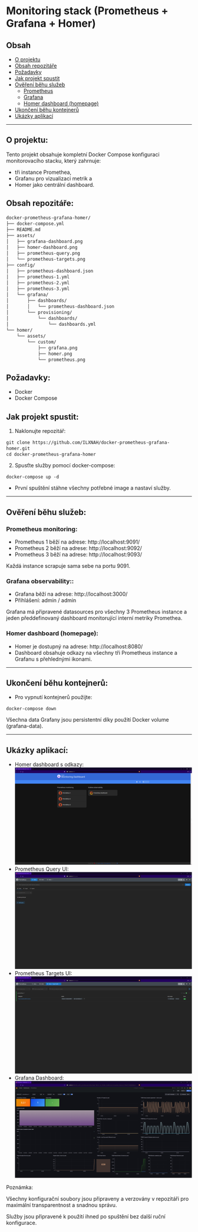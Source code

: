 # Monitoring stack (Prometheus + Grafana + Homer)

## Obsah

- [O projektu](#monitoring-stack-prometheus--grafana--homer)
- [Obsah repozitáře](#obsah-repozitáře)
- [Požadavky](#požadavky)
- [Jak projekt spustit](#jak-projekt-spustit)
- [Ověření běhu služeb](#ověření-běhu-služeb)
  - [Prometheus](#prometheus-monitoring)
  - [Grafana](#grafana-observability)
  - [Homer dashboard (homepage)](#homer-dashboard-homepage)
- [Ukončení běhu kontejnerů](#ukončení-běhu-kontejnerů)
- [Ukázky aplikací](#ukázky-aplikací)

---

## **O projektu:**

Tento projekt obsahuje kompletní Docker Compose konfiguraci monitorovacího stacku, který zahrnuje:
- tři instance Promethea, 
- Grafanu pro vizualizaci metrik a 
- Homer jako centrální dashboard.

## **Obsah repozitáře:**
```
docker-prometheus-grafana-homer/
├── docker-compose.yml
├── README.md
├── assets/
│   ├── grafana-dashboard.png
│   ├── homer-dashboard.png
│   ├── prometheus-query.png
│   └── prometheus-targets.png
├── config/
│   ├── prometheus-dashboard.json
│   ├── prometheus-1.yml
│   ├── prometheus-2.yml
│   ├── prometheus-3.yml
│   └── grafana/
│       ├── dashboards/
│       │   └── prometheus-dashboard.json
│       └── provisioning/
│           └── dashboards/
│               └── dashboards.yml
└── homer/
    └── assets/
        └── custom/
            ├── grafana.png
            ├── homer.png
            └── prometheus.png
```

## **Požadavky:**
- Docker
- Docker Compose

## **Jak projekt spustit:**
1. Naklonujte repozitář:
```
git clone https://github.com/ILXNAH/docker-prometheus-grafana-homer.git
cd docker-prometheus-grafana-homer
```

2. Spusťte služby pomocí docker-compose:
```
docker-compose up -d
```

- První spuštění stáhne všechny potřebné image a nastaví služby.
---

## **Ověření běhu služeb:**

### **Prometheus monitoring:**
- Prometheus 1 běží na adrese: http://localhost:9091/
- Prometheus 2 běží na adrese: http://localhost:9092/
- Prometheus 3 běží na adrese: http://localhost:9093/

Každá instance scrapuje sama sebe na portu 9091.

### **Grafana observability:**:
- Grafana běží na adrese: http://localhost:3000/
- Přihlášení: admin / admin

Grafana má připravené datasources pro všechny 3 Prometheus instance a jeden předdefinovaný dashboard monitorující interní metriky Promethea.

### **Homer dashboard (homepage):**
- Homer je dostupný na adrese: http://localhost:8080/ 
- Dashboard obsahuje odkazy na všechny tři Prometheus instance a Grafanu s přehlednými ikonami.
---
## Ukončení běhu kontejnerů:
- Pro vypnutí kontejnerů použijte:
```
docker-compose down
```

Všechna data Grafany jsou persistentní díky použití Docker volume (grafana-data).

---
## Ukázky aplikací:
- Homer dashboard s odkazy:
  ![Homer dashboard](assets/homer-dashboard.png)
- Prometheus Query UI:
  ![Prometheus Query UI](assets/prometheus-query.png)
- Prometheus Targets UI:
  ![Prometheus Targets UI](assets/prometheus-targets.png)
- Grafana Dashboard:
  ![Grafana Dashboard](assets/grafana-dashboard.png)

Poznámka:

Všechny konfigurační soubory jsou připraveny a verzovány v repozitáři pro maximální transparentnost a snadnou správu.

Služby jsou připravené k použití ihned po spuštění bez další ruční konfigurace.

